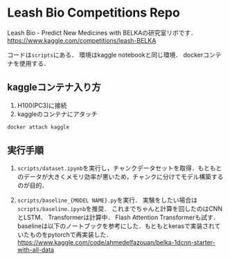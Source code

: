# Leash Bio Competitions Repo

Leash Bio - Predict New Medicines with BELKAの研究室リポです．
https://www.kaggle.com/competitions/leash-BELKA

コードは```scripts```にある．
環境はkaggle notebookと同じ環境．
dockerコンテナを使用する．

## kaggleコンテナ入り方
1. H100(PC3)に接続
2. kaggleのコンテナにアタッチ
```bash
docker attach kaggle
```

## 実行手順
1. ```scripts/dataset.ipynb```を実行し，チャンクデータセットを取得．もともとのデータが大きくメモリ効率が悪いため，チャンクに分けてモデル構築するのが目的．

2. ```scripts/baseline_{MODEL NAME}.py```を実行．
実験をしたい場合は```scripts/baseline.ipynb```を推奨．
これまでちゃんと計算を回したのはCNNとLSTM．
Transformerは計算中．
Flash Attention Transformerも試す．
baselineは以下のノートブックを参考にした．もともとkerasで実装されていたものをpytorchで再実装した．
https://www.kaggle.com/code/ahmedelfazouan/belka-1dcnn-starter-with-all-data



